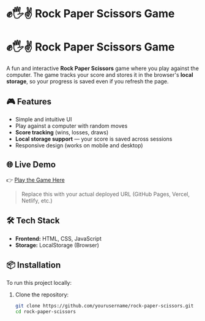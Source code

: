 # ✊🖐✌️ Rock Paper Scissors Game
# ✊🖐✌️ Rock Paper Scissors Game

A fun and interactive **Rock Paper Scissors** game where you play against the computer. The game tracks your score and stores it in the browser's **local storage**, so your progress is saved even if you refresh the page.

## 🎮 Features

- Simple and intuitive UI
- Play against a computer with random moves
- **Score tracking** (wins, losses, draws)
- **Local storage support** — your score is saved across sessions
- Responsive design (works on mobile and desktop)

## 🌐 Live Demo

👉 [Play the Game Here](https://alphaone2468.github.io/Rock-Paper-Scissor-Game/)  
> Replace this with your actual deployed URL (GitHub Pages, Vercel, Netlify, etc.)

## 🛠️ Tech Stack

- **Frontend:** HTML, CSS, JavaScript  
- **Storage:** LocalStorage (Browser)

## 📦 Installation

To run this project locally:

1. Clone the repository:

   ```bash
   git clone https://github.com/yourusername/rock-paper-scissors.git
   cd rock-paper-scissors
